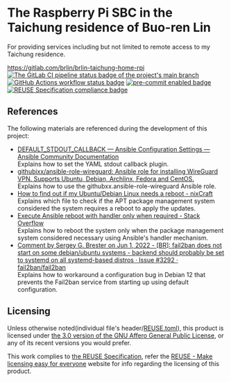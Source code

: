 # The Raspberry Pi SBC in the Taichung residence of Buo-ren Lin

For providing services including but not limited to remote access to my Taichung residence.

<https://gitlab.com/brlin/brlin-taichung-home-rpi>  
[![The GitLab CI pipeline status badge of the project's `main` branch](https://gitlab.com/brlin/brlin-taichung-home-rpi/badges/main/pipeline.svg?ignore_skipped=true "Click here to check out the comprehensive status of the GitLab CI pipelines")](https://gitlab.com/brlin/brlin-taichung-home-rpi/-/pipelines) [![GitHub Actions workflow status badge](https://github.com/brlin-tw/brlin-taichung-home-rpi/actions/workflows/check-potential-problems.yml/badge.svg "GitHub Actions workflow status")](https://github.com/brlin-tw/brlin-taichung-home-rpi/actions/workflows/check-potential-problems.yml) [![pre-commit enabled badge](https://img.shields.io/badge/pre--commit-enabled-brightgreen?logo=pre-commit&logoColor=white "This project uses pre-commit to check potential problems")](https://pre-commit.com/) [![REUSE Specification compliance badge](https://api.reuse.software/badge/gitlab.com/brlin/brlin-taichung-home-rpi "This project complies to the REUSE specification to decrease software licensing costs")](https://api.reuse.software/info/gitlab.com/brlin/brlin-taichung-home-rpi)

## References

The following materials are referenced during the development of this project:

* [DEFAULT_STDOUT_CALLBACK — Ansible Configuration Settings — Ansible Community Documentation](https://docs.ansible.com/ansible/latest/reference_appendices/config.html#default-stdout-callback)  
  Explains how to set the YAML stdout callback plugin.
* [githubixx/ansible-role-wireguard: Ansible role for installing WireGuard VPN. Supports Ubuntu, Debian, Archlinx, Fedora and CentOS.](https://github.com/githubixx/ansible-role-wireguard)  
  Explains how to use the githubxx.ansible-role-wireguard Ansible role.
* [How to find out if my Ubuntu/Debian Linux needs a reboot - nixCraft](https://www.cyberciti.biz/faq/how-to-find-out-if-my-ubuntudebian-linux-server-needs-a-reboot/)  
  Explains which file to check if the APT package management system considered the system requires a reboot to apply the updates.
* [Execute Ansible reboot with handler only when required - Stack Overflow](https://stackoverflow.com/questions/75272769/execute-ansible-reboot-with-handler-only-when-required)  
  Explains how to reboot the system only when the package management system considered necessary using Ansible's handler mechanism.
* [Comment by Sergey G. Brester on Jun 1, 2022 - \[BR\]: fail2ban does not start on some debian/ubuntu systems - backend should probably be set to systemd on all systemd-based distros · Issue #3292 · fail2ban/fail2ban](https://github.com/fail2ban/fail2ban/issues/3292#issuecomment-1142503461)  
  Explains how to workaround a configuration bug in Debian 12 that prevents the Fail2ban service from starting up using default configuration.

## Licensing

Unless otherwise noted(individual file's header/[REUSE.toml](REUSE.toml)), this product is licensed under [the 3.0 version of the GNU Affero General Public License](https://www.gnu.org/licenses/agpl-3.0.html), or any of its recent versions you would prefer.

This work complies to [the REUSE Specification](https://reuse.software/spec/), refer the [REUSE - Make licensing easy for everyone](https://reuse.software/) website for info regarding the licensing of this product.
